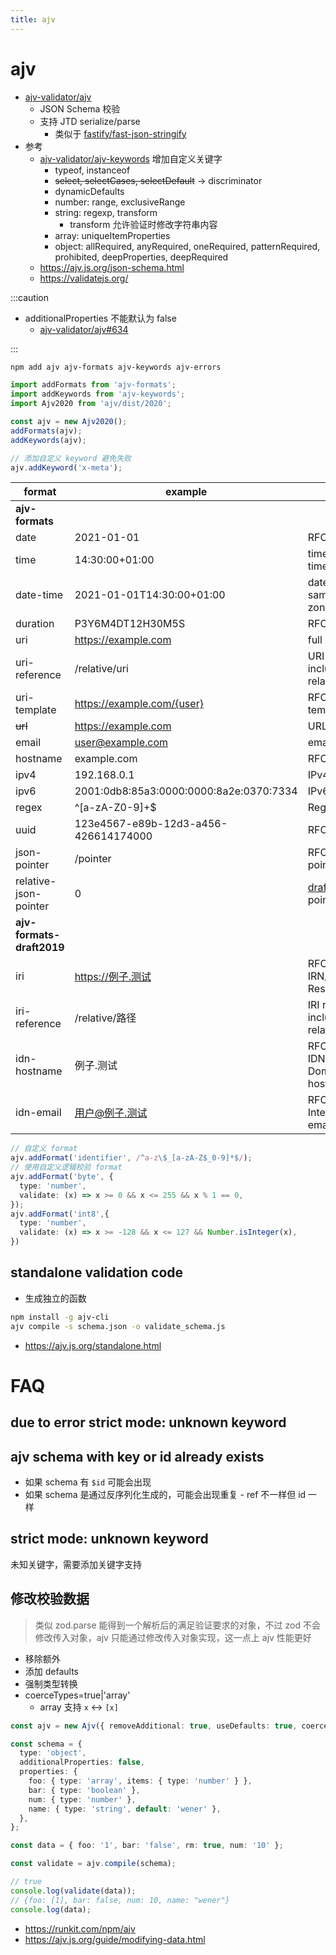 ```yaml
---
title: ajv
---
```


# ajv

- [ajv-validator/ajv](https://github.com/ajv-validator/ajv)
  - JSON Schema 校验
  - 支持 JTD serialize/parse
    - 类似于 [fastify/fast-json-stringify](https://github.com/fastify/fast-json-stringify)
- 参考
  - [ajv-validator/ajv-keywords](https://github.com/ajv-validator/ajv-keywords)
    增加自定义关键字
    - typeof, instanceof
    - ~~select, selectCases, selectDefault~~ -> discriminator
    - dynamicDefaults
    - number: range, exclusiveRange
    - string: regexp, transform
      - transform 允许验证时修改字符串内容
    - array: uniqueItemProperties
    - object: allRequired, anyRequired, oneRequired, patternRequired, prohibited, deepProperties, deepRequired
  - https://ajv.js.org/json-schema.html
  - https://validatejs.org/

:::caution

- additionalProperties 不能默认为 false
  - [ajv-validator/ajv#634](https://github.com/ajv-validator/ajv/issues/634)

:::

```bash
npm add ajv ajv-formats ajv-keywords ajv-errors
```

```ts
import addFormats from 'ajv-formats';
import addKeywords from 'ajv-keywords';
import Ajv2020 from 'ajv/dist/2020';

const ajv = new Ajv2020();
addFormats(ajv);
addKeywords(ajv);

// 添加自定义 keyword 避免失败
ajv.addKeyword('x-meta');
```

| format                    | example                                 | description                                              |
| ------------------------- | --------------------------------------- | -------------------------------------------------------- |
| **ajv-formats**           |
| date                      | 2021-01-01                              | RFC3339 full-date                                        |
| time                      | 14:30:00+01:00                          | time with optional time-zone.                            |
| date-time                 | 2021-01-01T14:30:00+01:00               | date-time from the same source (time-zone is mandatory). |
| duration                  | P3Y6M4DT12H30M5S                        | RFC3339 duration                                         |
| uri                       | https://example.com                     | full URI.                                                |
| uri-reference             | /relative/uri                           | URI reference, including full and relative URIs.         |
| uri-template              | https://example.com/{user}              | RFC6570 URI template                                     |
| ~~url~~                   | https://example.com                     | URL record                                               |
| email                     | user@example.com                        | email address.                                           |
| hostname                  | example.com                             | RFC1034 host name                                        |
| ipv4                      | 192.168.0.1                             | IPv4                                                     |
| ipv6                      | 2001:0db8:85a3:0000:0000:8a2e:0370:7334 | IPv6                                                     |
| regex                     | ^[a-zA-Z0-9]+$                          | RegExp                                                   |
| uuid                      | 123e4567-e89b-12d3-a456-426614174000    | RFC4122 UUID                                             |
| json-pointer              | /pointer                                | RFC6901 JSON-pointer                                     |
| relative-json-pointer     | 0                                       | [draft][relative-json-pointer-00] relative JSON-pointer  |
| **ajv-formats-draft2019** |
| iri                       | https://例子.测试                       | RFC3987 IRN/Internationalized Resource Identifier        |
| iri-reference             | /relative/路径                          | IRI reference, including full and relative IRIs.         |
| idn-hostname              | 例子.测试                               | RFC5890 IDN/Internationalized Domain Name hostname       |
| idn-email                 | 用户@例子.测试                          | RFC6531 Internationalized email address                  |

[relative-json-pointer-00]: https://datatracker.ietf.org/doc/html/draft-luff-relative-json-pointer-00

```ts
// 自定义 format
ajv.addFormat('identifier', /^a-z\$_[a-zA-Z$_0-9]*$/);
// 使用自定义逻辑校验 format
ajv.addFormat('byte', {
  type: 'number',
  validate: (x) => x >= 0 && x <= 255 && x % 1 == 0,
});
ajv.addFormat('int8',{
  type: 'number',
  validate: (x) => x >= -128 && x <= 127 && Number.isInteger(x),
})
```



## standalone validation code

- 生成独立的函数

```bash
npm install -g ajv-cli
ajv compile -s schema.json -o validate_schema.js
```

- https://ajv.js.org/standalone.html

# FAQ

## due to error strict mode: unknown keyword

## ajv schema with key or id already exists

- 如果 schema 有 `$id` 可能会出现
- 如果 schema 是通过反序列化生成的，可能会出现重复 - ref 不一样但 id 一样

## strict mode: unknown keyword

未知关键字，需要添加关键字支持

## 修改校验数据

> 类似 zod.parse 能得到一个解析后的满足验证要求的对象，不过 zod 不会修改传入对象，ajv 只能通过修改传入对象实现，这一点上 ajv 性能更好

- 移除额外
- 添加 defaults
- 强制类型转换
- coerceTypes=true|'array'
  - array 支持 `x` <-> `[x]`

```ts
const ajv = new Ajv({ removeAdditional: true, useDefaults: true, coerceTypes: 'array' });

const schema = {
  type: 'object',
  additionalProperties: false,
  properties: {
    foo: { type: 'array', items: { type: 'number' } },
    bar: { type: 'boolean' },
    num: { type: 'number' },
    name: { type: 'string', default: 'wener' },
  },
};

const data = { foo: '1', bar: 'false', rm: true, num: '10' };

const validate = ajv.compile(schema);

// true
console.log(validate(data));
// {foo: [1], bar: false, num: 10, name: "wener"}
console.log(data);
```

- https://runkit.com/npm/ajv
- https://ajv.js.org/guide/modifying-data.html
